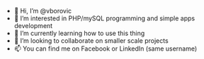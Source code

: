 - 👋 Hi, I’m @vborovic
- 👀 I’m interested in PHP/mySQL programming and simple apps development
- 🌱 I’m currently learning how to use this thing
- 💞️ I’m looking to collaborate on smaller scale projects
- 📫 You can find me on Facebook or LinkedIn (same username)

<!---
vborovic/vborovic is a ✨ special ✨ repository because its `README.md` (this file) appears on your GitHub profile.
You can click the Preview link to take a look at your changes.
--->
